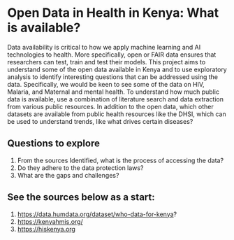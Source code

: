 # Open Data in Health in Kenya: What is available? 
Data availability is critical to how we apply machine learning and AI technologies to health. More specifically, open or FAIR data ensures that researchers can test, train and test their models. This project aims to understand some of the open data available in Kenya and to use exploratory analysis to identify interesting questions that can be addressed using the data. Specifically, we would be keen to see some of the data on HIV, Malaria, and Maternal and mental health. To understand how much public data is available, use a combination of literature search and data extraction from various public resources. In addition to the open data, which other datasets are available from public health resources like the DHSI, which can be used to understand trends, like what drives certain diseases? 

## Questions to explore
1. From the sources Identified, what is the process of accessing the data?
2. Do they adhere to the data protection laws?
3. What are the gaps and challenges? 

## See the sources below as a start:
1. https://data.humdata.org/dataset/who-data-for-kenya? 
2. https://kenyahmis.org/ 
3. https://hiskenya.org
